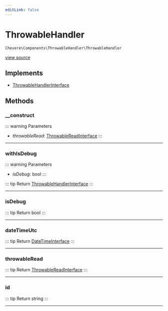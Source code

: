 ```yaml
---
editLink: false
---
```


# ThrowableHandler

`Chevere\Components\ThrowableHandler\ThrowableHandler`

[view source](https://github.com/chevere/chevere/blob/master/src/Chevere/Components/ThrowableHandler/ThrowableHandler.php)

## Implements

- [ThrowableHandlerInterface](../../Interfaces/ThrowableHandler/ThrowableHandlerInterface.md)

## Methods

### __construct

::: warning Parameters
- *throwableRead*: [ThrowableReadInterface](../../Interfaces/ThrowableHandler/ThrowableReadInterface.md)
:::

---

### withIsDebug

::: warning Parameters
- *isDebug*: bool
:::

::: tip Return
[ThrowableHandlerInterface](../../Interfaces/ThrowableHandler/ThrowableHandlerInterface.md)
:::

---

### isDebug

::: tip Return
bool
:::

---

### dateTimeUtc

::: tip Return
[DateTimeInterface](https://www.php.net/manual/class.datetimeinterface)
:::

---

### throwableRead

::: tip Return
[ThrowableReadInterface](../../Interfaces/ThrowableHandler/ThrowableReadInterface.md)
:::

---

### id

::: tip Return
string
:::

---
